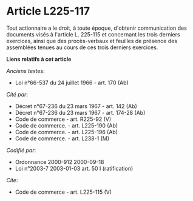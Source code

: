 # Article L225-117

Tout actionnaire a le droit, à toute époque, d'obtenir communication des documents visés à l'article L. 225-115 et concernant
les trois derniers exercices, ainsi que des procès-verbaux et feuilles de présence des assemblées tenues au cours de ces
trois derniers exercices.

**Liens relatifs à cet article**

_Anciens textes_:

  - Loi n°66-537 du 24 juillet 1966 - art. 170 (Ab)

_Cité par_:

  - Décret n°67-236 du 23 mars 1967 - art. 142 (Ab)
  - Décret n°67-236 du 23 mars 1967 - art. 174-28 (Ab)
  - Code de commerce - art. R225-92 (V)
  - Code de commerce. - art. L225-190 (Ab)
  - Code de commerce. - art. L225-196 (Ab)
  - Code de commerce. - art. L238-1 (M)

_Codifié par_:

  - Ordonnance 2000-912 2000-09-18
  - Loi n°2003-7 2003-01-03 art. 50 I (ratification)

_Cite_:

  - Code de commerce - art. L225-115 (V)
